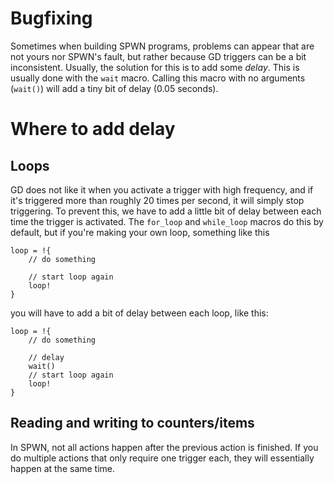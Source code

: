 # Bugfixing

Sometimes when building SPWN programs, problems can appear that are not yours nor SPWN's fault, but rather because GD triggers can be a bit inconsistent. Usually, the solution for this is to add some _delay_. This is usually done with the `wait` macro. Calling this macro with no arguments (`wait()`) will add a tiny bit of delay (0.05 seconds).

# Where to add delay

## Loops

GD does not like it when you activate a trigger with high frequency, and if it's triggered more than roughly 20 times per second, it will simply stop triggering. To prevent this, we have to add a little bit of delay between each time the trigger is activated. The `for_loop` and `while_loop` macros do this by default, but if you're making your own loop, something like this

```spwn
loop = !{
    // do something

    // start loop again
    loop!
}
```

you will have to add a bit of delay between each loop, like this:

```spwn
loop = !{
    // do something

    // delay
    wait()
    // start loop again
    loop!
}
```

## Reading and writing to counters/items

In SPWN, not all actions happen after the previous action is finished. If you do multiple actions that only require one trigger each, they will essentially happen at the same time.
